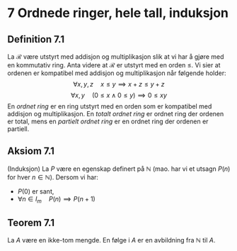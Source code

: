 # 7 Ordnede ringer, hele tall, induksjon
## Definition 7.1
La $\mathcal{R}$ være utstyrt med addisjon og multiplikasjon slik at vi har å gjøre med en kommutativ ring. Anta videre at $\mathcal{R}$ er utstyrt med en orden $\leq$. Vi sier at ordenen er kompatibel med addisjon og multiplikasjon når følgende holder: $$\forall x,y,z \quad x\leq y\implies x+z\leq y+z$$ $$\forall x,y \quad (0\leq x\land 0\leq y)\implies 0\leq xy$$ En *ordnet ring* er en ring utstyrt med en orden som er kompatibel med addisjon og multiplikasjon. En *totalt ordnet ring* er ordnet ring der ordenen er total, mens en *partielt ordnet ring* er en ordnet ring der ordenen er partiell.

## Aksiom 7.1
(Induksjon) La $P$ være en egenskap definert på $\mathbb{N}$ (mao. har vi et utsagn $P(n)$ for hver $n\in \mathbb{N}$). Dersom vi har:
* $P(0)$ er sant,
* $\forall n\in I_m \quad P(n)\implies P(n+1)$

## Teorem 7.1
La $A$ være en ikke-tom mengde. En følge i $A$ er en avbildning fra $\mathbb{N}$ til $A$.